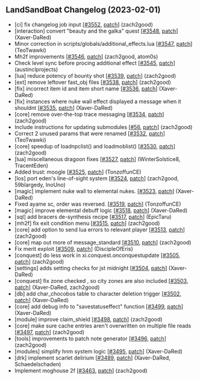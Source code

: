 ## LandSandBoat Changelog (2023-02-01)
- [ci] fix changelog job input [[#3552](https://github.com/LandSandBoat/server/pull/3552), [patch](https://github.com/LandSandBoat/server/pull/3552.patch)] (zach2good)
- [interaction] convert "beauty and the galka" quest [[#3548](https://github.com/LandSandBoat/server/pull/3548), [patch](https://github.com/LandSandBoat/server/pull/3548.patch)] (Xaver-DaRed)
- Minor correction in scripts/globals/additional_effects.lua [[#3547](https://github.com/LandSandBoat/server/pull/3547), [patch](https://github.com/LandSandBoat/server/pull/3547.patch)] (TeoTwawki)
- Mh2f improvements [[#3546](https://github.com/LandSandBoat/server/pull/3546), [patch](https://github.com/LandSandBoat/server/pull/3546.patch)] (zach2good, atom0s)
- Check level sync before procing additional effect [[#3545](https://github.com/LandSandBoat/server/pull/3545), [patch](https://github.com/LandSandBoat/server/pull/3545.patch)] (austinclprojects)
- [lua] reduce potency of bounty shot [[#3539](https://github.com/LandSandBoat/server/pull/3539), [patch](https://github.com/LandSandBoat/server/pull/3539.patch)] (zach2good)
- [ext] remove leftover fast_obj files [[#3538](https://github.com/LandSandBoat/server/pull/3538), [patch](https://github.com/LandSandBoat/server/pull/3538.patch)] (zach2good)
- [fix] incorrect item id and item short name [[#3536](https://github.com/LandSandBoat/server/pull/3536), [patch](https://github.com/LandSandBoat/server/pull/3536.patch)] (Xaver-DaRed)
- [fix] instances where nuke wall effect displayed a message when it shouldnt [[#3535](https://github.com/LandSandBoat/server/pull/3535), [patch](https://github.com/LandSandBoat/server/pull/3535.patch)] (Xaver-DaRed)
- [core] remove over-the-top trace messaging [[#3534](https://github.com/LandSandBoat/server/pull/3534), [patch](https://github.com/LandSandBoat/server/pull/3534.patch)] (zach2good)
- Include instructions for updating submodules [[#56](https://github.com/LandSandBoat/lsb-wiki/pull/56), [patch](https://github.com/LandSandBoat/lsb-wiki/pull/56.patch)] (zach2good)
- Correct 2 unused params that were renamed [[#3532](https://github.com/LandSandBoat/server/pull/3532), [patch](https://github.com/LandSandBoat/server/pull/3532.patch)] (TeoTwawki)
- [core] speedup of loadnpclist() and loadmoblist() [[#3530](https://github.com/LandSandBoat/server/pull/3530), [patch](https://github.com/LandSandBoat/server/pull/3530.patch)] (zach2good)
- [lua] miscellaneous dragoon fixes [[#3527](https://github.com/LandSandBoat/server/pull/3527), [patch](https://github.com/LandSandBoat/server/pull/3527.patch)] (WinterSolstice8, TracentEden)
- Added trust: moogle [[#3525](https://github.com/LandSandBoat/server/pull/3525), [patch](https://github.com/LandSandBoat/server/pull/3525.patch)] (TonzoffunCE)
- [los] port eden's line-of-sight system [[#3524](https://github.com/LandSandBoat/server/pull/3524), [patch](https://github.com/LandSandBoat/server/pull/3524.patch)] (zach2good, 59blargedy, InoUno)
- [magic] implement nuke wall to elemental nukes. [[#3523](https://github.com/LandSandBoat/server/pull/3523), [patch](https://github.com/LandSandBoat/server/pull/3523.patch)] (Xaver-DaRed)
- Fixed ayame sc, order was reversed. [[#3519](https://github.com/LandSandBoat/server/pull/3519), [patch](https://github.com/LandSandBoat/server/pull/3519.patch)] (TonzoffunCE)
- [magic] improve elemental debuff logic [[#3518](https://github.com/LandSandBoat/server/pull/3518), [patch](https://github.com/LandSandBoat/server/pull/3518.patch)] (Xaver-DaRed)
- [sql] add bracers de-synthesis recipe [[#3517](https://github.com/LandSandBoat/server/pull/3517), [patch](https://github.com/LandSandBoat/server/pull/3517.patch)] (EpicTaru)
- [mh2f] fix exit condition menu [[#3515](https://github.com/LandSandBoat/server/pull/3515), [patch](https://github.com/LandSandBoat/server/pull/3515.patch)] (zach2good)
- [core] add option to send lua errors to relevant player [[#3513](https://github.com/LandSandBoat/server/pull/3513), [patch](https://github.com/LandSandBoat/server/pull/3513.patch)] (zach2good)
- [core] map out more of message_standard [[#3510](https://github.com/LandSandBoat/server/pull/3510), [patch](https://github.com/LandSandBoat/server/pull/3510.patch)] (zach2good)
- Fix merit exploit [[#3509](https://github.com/LandSandBoat/server/pull/3509), [patch](https://github.com/LandSandBoat/server/pull/3509.patch)] (DiscipleOfEris)
- [conquest] do less work in xi.conquest.onconquestupdate [[#3505](https://github.com/LandSandBoat/server/pull/3505), [patch](https://github.com/LandSandBoat/server/pull/3505.patch)] (zach2good)
- [settings] adds setting checks for jst midnight [[#3504](https://github.com/LandSandBoat/server/pull/3504), [patch](https://github.com/LandSandBoat/server/pull/3504.patch)] (Xaver-DaRed)
- [conquest] fix zone checked , so city zones are also included [[#3503](https://github.com/LandSandBoat/server/pull/3503), [patch](https://github.com/LandSandBoat/server/pull/3503.patch)] (Xaver-DaRed, zach2good)
- [db] add char_chocobos table to character deletion trigger [[#3502](https://github.com/LandSandBoat/server/pull/3502), [patch](https://github.com/LandSandBoat/server/pull/3502.patch)] (Xaver-DaRed)
- [core] add debug info to "savestatuseffect" function [[#3499](https://github.com/LandSandBoat/server/pull/3499), [patch](https://github.com/LandSandBoat/server/pull/3499.patch)] (Xaver-DaRed)
- [module] improve claim_shield [[#3498](https://github.com/LandSandBoat/server/pull/3498), [patch](https://github.com/LandSandBoat/server/pull/3498.patch)] (zach2good)
- [core] make sure cache entries aren't overwritten on multiple file reads [[#3497](https://github.com/LandSandBoat/server/pull/3497), [patch](https://github.com/LandSandBoat/server/pull/3497.patch)] (zach2good)
- [tools] improvements to patch note generator [[#3496](https://github.com/LandSandBoat/server/pull/3496), [patch](https://github.com/LandSandBoat/server/pull/3496.patch)] (zach2good)
- [modules] simplify hnm system logic [[#3495](https://github.com/LandSandBoat/server/pull/3495), [patch](https://github.com/LandSandBoat/server/pull/3495.patch)] (Xaver-DaRed)
- [drk] implement scarlet delirium [[#3489](https://github.com/LandSandBoat/server/pull/3489), [patch](https://github.com/LandSandBoat/server/pull/3489.patch)] (Xaver-DaRed, Schaedelschaden)
- Implement moghouse 2f [[#3463](https://github.com/LandSandBoat/server/pull/3463), [patch](https://github.com/LandSandBoat/server/pull/3463.patch)] (zach2good)
